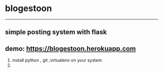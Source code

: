 # blogestoon

--------------------------------
simple posting system with flask
--------------------------------

## demo:  https://blogestoon.herokuapp.com

1. install python , git ,virtualenv on your system
2. 
